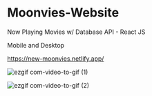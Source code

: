 # Moonvies-Website
Now Playing Movies w/ Database API  - React JS

Mobile and Desktop

https://new-moonvies.netlify.app/

![ezgif com-video-to-gif (1)](https://github.com/HeitorCortopassi/Moonvies-Website/assets/117036117/d16fa2d1-aa46-4aa4-9b90-8174f6bc2458)

![ezgif com-video-to-gif (2)](https://github.com/HeitorCortopassi/Moonvies-Website/assets/117036117/c5e6a50f-1de7-47de-aa20-681ae8181417)
